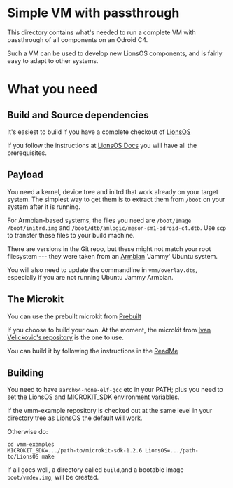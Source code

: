 Simple VM with passthrough
================================

This directory contains what's needed to run a complete VM with
passthrough of all components on an Odroid C4.

Such a VM can be used to develop new LionsOS components, and is fairly
easy to adapt to other systems.

What you need
================

Build and Source dependencies
-----------------------------

It's easiest to build if you have a complete checkout of
[LionsOS](https://github.com/au-ts/LionsOS)

If you follow the instructions at [LionsOS
Docs](https://lionsos.org/docs/kitty/building/) you will have all the
prerequisites.

Payload
-------

You need a kernel, device tree and initrd that work already on your
target system.  The simplest way to get them is to extract them from
`/boot` on your system after it is running.

For Armbian-based systems, the files you need are `/boot/Image`
`/boot/initrd.img` and `/boot/dtb/amlogic/meson-sm1-odroid-c4.dtb`.
Use `scp` to transfer these files to your build machine.

There are versions in the Git repo, but these might not match your
root filesystem --- they were taken from an [Armbian](https://github.com/armbian/community/releases/download/24.5.0-trunk.168/Armbian_community_24.5.0-trunk.168_Odroidc4_jammy_current_6.6.21_gnome_desktop.img.xz) 'Jammy' Ubuntu
system.

You will also need to update the commandline in `vmm/overlay.dts`,
especially if you are not running Ubuntu Jammy Armbian.

The Microkit
------------

You can use the prebuilt microkit from
[Prebuilt](https://trustworthy.systems/Downloads/microkit/microkit-sdk-dev-7c679ea-linux-x86-64.tar.gz)

If you choose to build your own.  At the moment, 
the microkit from [Ivan Velickovic's
repository](https://github.com/Ivan-Velickovic/microkit) is the one to use.

You can build it by following
the instructions in the
[ReadMe](https://github.com/Ivan-Velickovic/microkit)

Building
--------

You need to have `aarch64-none-elf-gcc` etc in your PATH; plus you
need to set the LionsOS and MICROKIT_SDK environment variables.

If the vmm-example repository is checked out at the same level in your
directory tree as LionsOS the default will work.

Otherwise do:
```
cd vmm-examples
MICROKIT_SDK=.../path-to/microkit-sdk-1.2.6 LionsOS=.../path-to/LionsOS make
```


If all goes well, a directory called `build`,and a
bootable image `boot/vmdev.img`, will be created.

